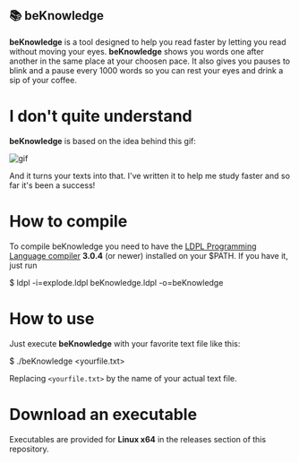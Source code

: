 ## 📚 beKnowledge
**beKnowledge** is a tool designed to help you read faster by letting you read without moving your eyes.
**beKnowledge** shows you words one after another in the same place at your choosen pace.
It also gives you pauses to blink and a pause every 1000 words so you can rest your eyes and drink a sip of your coffee.

# I don't quite understand
**beKnowledge** is based on the idea behind this gif:

![gif](https://media.giphy.com/media/NnqEw25qVqHPW/giphy.gif)

And it turns your texts into that. I've written it to help me study faster and so far it's been a success!

# How to compile
To compile beKnowledge you need to have the [LDPL Programming Language compiler](https://github.com/lartu/ldpl) **3.0.4** (or newer) installed
on your $PATH. If you have it, just run

$ ldpl -i=explode.ldpl beKnowledge.ldpl -o=beKnowledge

# How to use
Just execute **beKnowledge** with your favorite text file like this:

$ ./beKnowledge <yourfile.txt>

Replacing `<yourfile.txt>` by the name of your actual text file.

# Download an executable

Executables are provided for **Linux x64** in the releases section of this repository.
